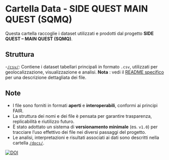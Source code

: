 # Cartella Data - SIDE QUEST MAIN QUEST (SQMQ)

Questa cartella raccoglie i dataset utilizzati e prodotti dal progetto **SIDE QUEST – MAIN QUEST (SQMQ)**.

## Struttura

-[`/csv/`](/data/CSV/): 
  Contiene i dataset tabellari principali in formato `.csv`, utilizzati per geolocalizzazione, visualizzazione e analisi. **Nota** : vedi il [README specifico](../data/CSV/README.md) per una descrizione dettagliata dei file.

## Note

- I file sono forniti in formati **aperti** e **interoperabili**, conformi ai principi FAIR.
- La struttura dei nomi e dei file è pensata per garantire trasparenza, replicabilità e riutilizzo futuro.
- È stato adottato un sistema di **versionamento minimale** (es. `v1.0`) per tracciare l’uso effettivo dei file nei diversi passaggi del progetto.
- Le analisi, interpretazioni e risultati associati ai dati sono descritti nella cartella [`/docs/`](../docs/).

[![DOI](https://zenodo.org/badge/DOI/10.5281/zenodo.15918009.svg)](https://doi.org/10.5281/zenodo.15918009)



